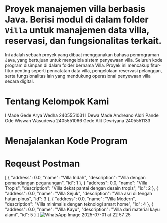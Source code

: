 # Proyek manajemen villa berbasis Java. Berisi modul di dalam folder `Villa` untuk manajemen data villa, reservasi, dan fungsionalitas terkait.

Ini adalah sebuah proyek yang dibuat menggunakan bahasa pemrograman Java, yang bertujuan untuk mengelola sistem penyewaan villa. Seluruh kode program disimpan di dalam folder bernama Villa. Proyek ini mencakup fitur-fitur penting seperti pencatatan data villa, pengelolaan reservasi pelanggan, serta fungsionalitas lain yang mendukung operasional penyewaan villa secara digital.

# Tentang Kelompok Kami

I Made Gede Arya Wedha 2405551031
I Dewa Made Andreano Aldri
Pande Gde Wiswan Wasudewa 2405551066
Gede Alit Devriyana 2405551133

# Menajalankan Kode Program





# Reqeust Postman

[
    {
        "address": 0.0,
        "name": "Villa Indah",
        "description": "Villa dengan pemandangan pegunungan",
        "id": 1
    },
    {
        "address": 0.0,
        "name": "Villa Tropis",
        "description": "Villa dekat pantai dengan desain tropis",
        "id": 2
    },
    {
        "address": 0.0,
        "name": "Villa Sejuk",
        "description": "Villa asri di tengah hutan pinus",
        "id": 3
    },
    {
        "address": 0.0,
        "name": "Villa Modern",
        "description": "Villa minimalis dengan teknologi smart home",
        "id": 4
    },
    {
        "address": 0.0,
        "name": "Villa Kayu",
        "description": "Villa dari material kayu alami",
        "id": 5
    }
]
![WhatsApp Image 2025-07-01 at 22 57 25](https://github.com/user-attachments/assets/475890e8-ff5b-45b0-a97e-369616225c0e)
